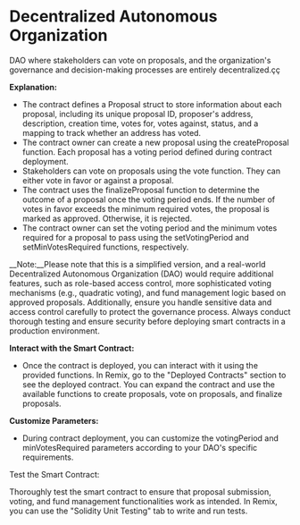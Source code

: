 # Decentralized Autonomous Organization

DAO where stakeholders can vote on proposals, and the organization's governance and decision-making processes are entirely decentralized.çç

__Explanation:__

 - The contract defines a Proposal struct to store information about each proposal, including its unique proposal ID, proposer's address, description, creation time, votes for, votes against, status, and a mapping to track whether an address has voted.
 - The contract owner can create a new proposal using the createProposal function. Each proposal has a voting period defined during contract deployment.
 - Stakeholders can vote on proposals using the vote function. They can either vote in favor or against a proposal.
 - The contract uses the finalizeProposal function to determine the outcome of a proposal once the voting period ends. If the number of votes in favor exceeds the minimum required votes, the proposal is marked as approved. Otherwise, it is rejected.
 - The contract owner can set the voting period and the minimum votes required for a proposal to pass using the setVotingPeriod and setMinVotesRequired functions, respectively.

__Note:__Please note that this is a simplified version, and a real-world Decentralized Autonomous Organization (DAO) would require additional features, such as role-based access control, more sophisticated voting mechanisms (e.g., quadratic voting), and fund management logic based on approved proposals. Additionally, ensure you handle sensitive data and access control carefully to protect the governance process. Always conduct thorough testing and ensure security before deploying smart contracts in a production environment.

__Interact with the Smart Contract:__

 - Once the contract is deployed, you can interact with it using the provided functions. In Remix, go to the "Deployed Contracts" section to see the deployed contract. You can expand the contract and use the available functions to create proposals, vote on proposals, and finalize proposals.
   
__Customize Parameters:__

 - During contract deployment, you can customize the votingPeriod and minVotesRequired parameters according to your DAO's specific requirements.
   
Test the Smart Contract:

Thoroughly test the smart contract to ensure that proposal submission, voting, and fund management functionalities work as intended. In Remix, you can use the "Solidity Unit Testing" tab to write and run tests.
